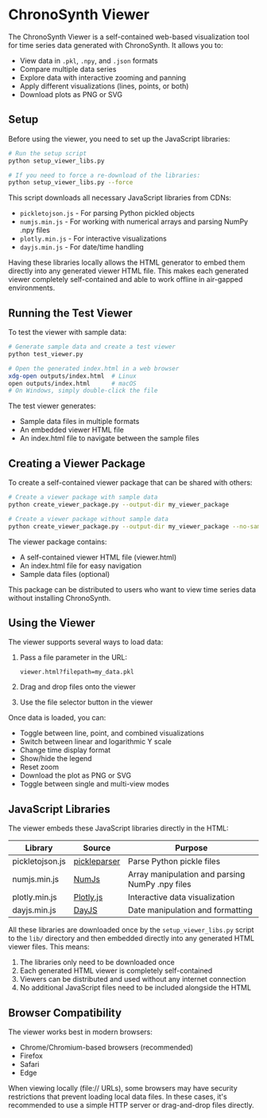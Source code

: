 # ChronoSynth Viewer

The ChronoSynth Viewer is a self-contained web-based visualization tool for time series data generated with ChronoSynth. It allows you to:

- View data in `.pkl`, `.npy`, and `.json` formats
- Compare multiple data series
- Explore data with interactive zooming and panning 
- Apply different visualizations (lines, points, or both)
- Download plots as PNG or SVG

## Setup

Before using the viewer, you need to set up the JavaScript libraries:

```bash
# Run the setup script
python setup_viewer_libs.py

# If you need to force a re-download of the libraries:
python setup_viewer_libs.py --force
```

This script downloads all necessary JavaScript libraries from CDNs:

- `pickletojson.js` - For parsing Python pickled objects
- `numjs.min.js` - For working with numerical arrays and parsing NumPy .npy files
- `plotly.min.js` - For interactive visualizations
- `dayjs.min.js` - For date/time handling

Having these libraries locally allows the HTML generator to embed them directly into any generated viewer HTML file. This makes each generated viewer completely self-contained and able to work offline in air-gapped environments.

## Running the Test Viewer

To test the viewer with sample data:

```bash
# Generate sample data and create a test viewer
python test_viewer.py

# Open the generated index.html in a web browser
xdg-open outputs/index.html  # Linux
open outputs/index.html      # macOS
# On Windows, simply double-click the file
```

The test viewer generates:
- Sample data files in multiple formats
- An embedded viewer HTML file
- An index.html file to navigate between the sample files

## Creating a Viewer Package

To create a self-contained viewer package that can be shared with others:

```bash
# Create a viewer package with sample data
python create_viewer_package.py --output-dir my_viewer_package

# Create a viewer package without sample data
python create_viewer_package.py --output-dir my_viewer_package --no-samples
```

The viewer package contains:
- A self-contained viewer HTML file (viewer.html)
- An index.html file for easy navigation
- Sample data files (optional)

This package can be distributed to users who want to view time series data without installing ChronoSynth.

## Using the Viewer

The viewer supports several ways to load data:

1. Pass a file parameter in the URL:
   ```
   viewer.html?filepath=my_data.pkl
   ```

2. Drag and drop files onto the viewer 

3. Use the file selector button in the viewer

Once data is loaded, you can:
- Toggle between line, point, and combined visualizations
- Switch between linear and logarithmic Y scale
- Change time display format
- Show/hide the legend
- Reset zoom
- Download the plot as PNG or SVG
- Toggle between single and multi-view modes

## JavaScript Libraries

The viewer embeds these JavaScript libraries directly in the HTML:

| Library | Source | Purpose |
|---------|--------|---------|
| pickletojson.js | [pickleparser](https://github.com/bfolder/pickleparser) | Parse Python pickle files |
| numjs.min.js | [NumJs](https://github.com/nicolaspanel/numjs) | Array manipulation and parsing NumPy .npy files |
| plotly.min.js | [Plotly.js](https://plotly.com/javascript/) | Interactive data visualization |
| dayjs.min.js | [DayJS](https://day.js.org/) | Date manipulation and formatting |

All these libraries are downloaded once by the `setup_viewer_libs.py` script to the `lib/` directory and then embedded directly into any generated HTML viewer files. This means:

1. The libraries only need to be downloaded once
2. Each generated HTML viewer is completely self-contained
3. Viewers can be distributed and used without any internet connection
4. No additional JavaScript files need to be included alongside the HTML

## Browser Compatibility

The viewer works best in modern browsers:
- Chrome/Chromium-based browsers (recommended)
- Firefox
- Safari
- Edge

When viewing locally (file:// URLs), some browsers may have security restrictions that prevent loading local data files. In these cases, it's recommended to use a simple HTTP server or drag-and-drop files directly.